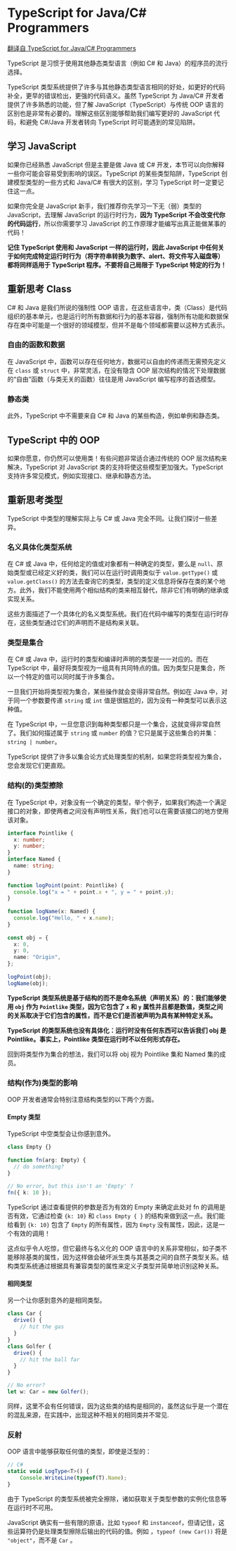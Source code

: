 # TypeScript for Java/C# Programmers

[翻译自 TypeScript for Java/C# Programmers](https://www.typescriptlang.org/docs/handbook/typescript-in-5-minutes-oop.html) 

TypeScript 是习惯于使用其他静态类型语言（例如 C# 和 Java）的程序员的流行选择。

TypeScript 类型系统提供了许多与其他静态类型语言相同的好处，如更好的代码补全，更早的错误检出，更强的代码语义。虽然 TypeScript 为 Java/C# 开发者提供了许多熟悉的功能，但了解 JavaScript（TypeScript）与传统 OOP 语言的区别也是非常有必要的。理解这些区别能够帮助我们编写更好的 JavaScript 代码，和避免 C#/Java 开发者转向 TypeScript 时可能遇到的常见陷阱。

## 学习 JavaScript

如果你已经熟悉 JavaScript 但是主要是做 Java 或 C# 开发，本节可以向你解释一些你可能会容易受到影响的误区。TypeScript 的某些类型陷阱，TypeScript 创建模型类型的一些方式和 Java/C# 有很大的区别，学习 TypeScript 时一定要记住这一点。

如果你完全是 JavaScript 新手，我们推荐你先学习一下无（弱）类型的 JavaScript，去理解 JavaScript 的运行时行为，**因为 TypeScript 不会改变代你的代码运行**，所以你需要学习 JavaScript 的工作原理才能编写出真正能做某事的代码！

**记住 TypeScript 使用和 JavaScript 一样的运行时，因此 JavaScript 中任何关于如何完成特定运行时行为（将字符串转换为数字、alert、将文件写入磁盘等）都将同样适用于 TypeScript 程序。不要将自己局限于 TypeScript 特定的行为！**

## 重新思考 Class

C# 和 Java 是我们所说的强制性 OOP 语言，在这些语言中，类（Class）是代码组织的基本单元，也是运行时所有数据和行为的基本容器，强制所有功能和数据保存在类中可能是一个很好的领域模型，但并不是每个领域都需要以这种方式表示。

### 自由的函数和数据

在 JavaScript 中，函数可以存在任何地方，数据可以自由的传递而无需预先定义在 `class` 或 `struct` 中，非常灵活，在没有隐含 OOP 层次结构的情况下处理数据的“自由”函数（与类无关的函数）往往是用 JavaScript 编写程序的首选模型。

### 静态类

此外，TypeScript 中不需要来自 C# 和 Java 的某些构造，例如单例和静态类。

## TypeScript 中的 OOP

 如果你愿意，你仍然可以使用类！有些问题非常适合通过传统的 OOP 层次结构来解决，TypeScript 对 JavaScript 类的支持将使这些模型更加强大。TypeScript 支持许多常见模式，例如实现接口、继承和静态方法。

## 重新思考类型

TypeScript 中类型的理解实际上与 C# 或 Java 完全不同。让我们探讨一些差异。

### 名义具体化类型系统

在 C# 或 Java 中，任何给定的值或对象都有一种确定的类型，要么是 `null`、原始类型或已经定义好的类，我们可以在运行时调用类似于 `value.getType()` 或 `value.getClass()` 的方法去查询它的类型，类型的定义信息将保存在类的某个地方。此外，我们不能使用两个相似结构的类来相互替代，除非它们有明确的继承或实现关系。

这些方面描述了一个具体化的名义类型系统。我们在代码中编写的类型在运行时存在，这些类型通过它们的声明而不是结构来关联。

### 类型是集合

在 C# 或 Java 中，运行时的类型和编译时声明的类型是一一对应的。而在 TypeScript 中，最好将类型视为一组具有共同特点的值。因为类型只是集合，所以一个特定的值可以同时属于许多集合。

一旦我们开始将类型视为集合，某些操作就会变得非常自然。例如在 Java 中，对于同一个参数要传递 `string` 或 `int` 值是很尴尬的，因为没有一种类型可以表示这种值。

在 TypeScript 中，一旦您意识到每种类型都只是一个集合，这就变得非常自然了。我们如何描述属于 `string` 或 `number` 的值？它只是属于这些集合的并集：`string | number`。

TypeScript 提供了许多以集合论方式处理类型的机制，如果您将类型视为集合，您会发现它们更直观。

### 结构(的)类型擦除

在 TypeScript 中，对象没有一个确定的类型，举个例子，如果我们构造一个满足接口的对象，即使两者之间没有声明性关系，我们也可以在需要该接口的地方使用该对象。

```typescript
interface Pointlike {
  x: number;
  y: number;
}
interface Named {
  name: string;
}
 
function logPoint(point: Pointlike) {
  console.log("x = " + point.x + ", y = " + point.y);
}
 
function logName(x: Named) {
  console.log("Hello, " + x.name);
}
 
const obj = {
  x: 0,
  y: 0,
  name: "Origin",
};
 
logPoint(obj);
logName(obj);
```

**TypeScript 类型系统是基于结构的而不是命名系统（声明关系）的：我们能够使用 `obj` 作为 `Pointlike` 类型，因为它包含了 `x` 和 `y` 属性并且都是数值，类型之间的关系取决于它们包含的属性，而不是它们是否被声明为具有某种特定关系。**

**TypeScript 的类型系统也没有具体化：运行时没有任何东西可以告诉我们 obj 是 Pointlike。事实上，Pointlike 类型在运行时不以任何形式存在。**

回到将类型作为集合的想法，我们可以将 obj 视为 Pointlike 集和 Named 集的成员。

### 结构(作为)类型的影响

OOP 开发者通常会特别注意结构类型的以下两个方面。

#### Empty 类型

TypeScript 中空类型会让你感到意外。

```typescript
class Empty {}
 
function fn(arg: Empty) {
  // do something?
}
 
// No error, but this isn't an 'Empty' ?
fn({ k: 10 });
```

TypeScript 通过查看提供的参数是否为有效的 Empty 来确定此处对 fn 的调用是否有效，它通过检查 `{k: 10}` 和 `class Empty { }` 的结构来做到这一点。我们能给看到 `{k: 10}` 包含了 `Empty` 的所有属性，因为 `Empty` 没有属性，因此，这是一个有效的调用！

这点似乎令人吃惊，但它最终与名义化的 OOP 语言中的关系非常相似，如子类不能移除基类的属性，因为这样做会破坏派生类与其基类之间的自然子类型关系。结构类型系统通过根据具有兼容类型的属性来定义子类型并简单地识别这种关系。

#### 相同类型

另一个让你感到意外的是相同类型。

```typescript
class Car {
  drive() {
    // hit the gas
  }
}
class Golfer {
  drive() {
    // hit the ball far
  }
}

// No error?
let w: Car = new Golfer();
```

同样，这里不会有任何错误，因为这些类的结构是相同的，虽然这似乎是一个潜在的混乱来源，在实践中，出现这种不相关的相同类并不常见.

### 反射

OOP 语言中能够获取任何值的类型，即使是泛型的：

```typescript
// C#
static void LogType<T>() {
    Console.WriteLine(typeof(T).Name);
}
```

由于 TypeScript 的类型系统被完全擦除，诸如获取关于类型参数的实例化信息等在运行时不可用。

JavaScript 确实有一些有限的原语，比如 `typeof` 和 `instanceof`，但请记住，这些运算符仍是处理类型擦除后输出的代码的值。例如 ，`typeof (new Car())` 将是 `"object"`，而不是 `Car` 。